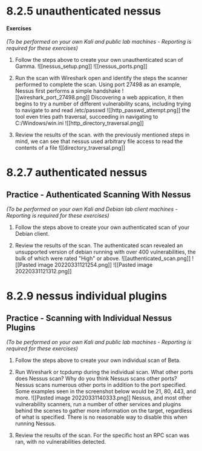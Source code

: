 # 8.2.5 unauthenticated nessus
#### Exercises

_(To be performed on your own Kali and public lab machines - Reporting is required for these exercises)_

1.  Follow the steps above to create your own unauthenticated scan of Gamma.
![[nessus_setup.png]]
![[nessus_ports.png]]

2.  Run the scan with Wireshark open and identify the steps the scanner performed to complete the scan.
Using port 27498 as an example, Nessus first performs a simple handshake
![[wireshark_port_27498.png]]
Discovering a web appication, it then begins to try a number of different vulnerability scans, including trying to navigate to and read /etc/passwd 
![[http_passwd_attempt.png]]
the tool even tries path traversal, succeeding in navigating to C:/Windows/win.ini
![[http_directory_traversal.png]]

3.  Review the results of the scan.
with the previously mentioned steps in mind, we can see that nessus used arbitrary file access to read the contents of a file
![[directory_traversal.png]]

# 8.2.7 authenticated nessus
## Practice - Authenticated Scanning With Nessus

_(To be performed on your own Kali and Debian lab client machines - Reporting is required for these exercises)_

1.  Follow the steps above to create your own authenticated scan of your Debian client.


2.  Review the results of the scan.
The authenticated scan revealed an unsupported version of debian running with over 400 vulnerabilities, the bulk of which were rated "High" or above. 
![[authenticated_scan.png]]
![[Pasted image 20220331121254.png]]
![[Pasted image 20220331121312.png]]

# 8.2.9 nessus individual plugins
## Practice - Scanning with Individual Nessus Plugins

_(To be performed on your own Kali and public lab machines - Reporting is required for these exercises)_

1.  Follow the steps above to create your own individual scan of Beta.


2.  Run Wireshark or tcpdump during the individual scan. What other ports does Nessus scan? Why do you think Nessus scans other ports?
Nessus scans numerous other ports in addition to the port specified. Some examples seen in the screenshot below would be 21, 80, 443, and more.
![[Pasted image 20220331140333.png]]
Nessus, and most other vulnerability scanners, run a number of other services and plugins behind the scenes to gather more information on the target, regardless of what is specified. There is no reasonable way to disable this when running Nessus.
3.  Review the results of the scan.
For the specific host an RPC scan was ran, with no vulnerabilities detected.